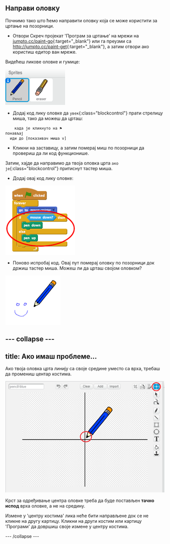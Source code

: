 ## Направи оловку

Почнимо тако што ћемо направити оловку која се може користити за цртање на позорници.

+ Отвори Скреч пројекат 'Програм за цртање' на мрежи на [jumpto.cc/paint-go](http://jumpto.cc/paint-go){:target="_blank"} или га преузми са <http://jumpto.cc/paint-get>{:target="_blank"}, а затим отвори ако користиш едитор ван мреже.

Видећеш ликове оловке и гумице:

![слика екрана](images/paint-starter.png)

+ Додај код лику оловке да `увек`{:class="blockcontrol"} прати стрелицу миша, тако да можеш да црташ:

```blocks
    када је кликнуто на ⚑
понављај 
  иди до [показивач миша v]
```

+ Кликни на заставицу, а затим померај миш по позорници да провериш да ли код функционише.

Затим, хајде да направимо да твоја оловка црта `ако је`{:class="blockcontrol"} притиснут тастер миша.

+ Додај овај код лику оловке:

![слика екрана](images/paint-pencil-draw-code.png)

+ Поново испробај код. Овај пут померај оловку по позорници док држиш тастер миша. Можеш ли да црташ својом оловком?

![слика екрана](images/paint-draw.png)

## \--- collapse \---

## title: Ако имаш проблеме...

Ако твоја оловка црта линију са своје средине уместо са врха, требаш да промениш центар костима.

![Центар костима](images/costume-center.png)

Крст за одређивање центра оловке треба да буде постављен **тачно испод** врха оловке, а не на средину.

Измене у 'центру костима' лика неће бити направљене док се не кликне на другу картицу. Кликни на други костим или картицу 'Програми' да довршиш своје измене у центру костима.

\--- /collapse \---